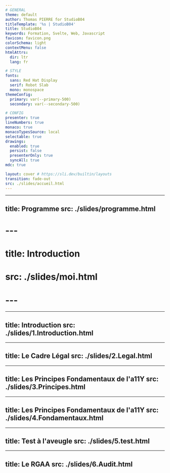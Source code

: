 ```yaml
---
# GENERAL
theme: default
author: Thomas PIERRE for StudioB04
titleTemplate: '%s | StudioB04'
title: StudioB04
keywords: Formation, Svelte, Web, Javascript
favicon: favicon.png
colorSchema: light
contextMenu: false
htmlAttrs:
  dir: ltr  
  lang: fr

# STYLE
fonts:
  sans: Red Hat Display
  serif: Robot Slab
  mono: monospace
themeConfig:
  primary: var(--primary-500)
  secondary: var(--secondary-500)

# CONFIG
presenter: true
lineNumbers: true
monaco: true
monacoTypesSource: local
selectable: true
drawings:
  enabled: true
  persist: false
  presenterOnly: true
  syncAll: true
mdc: true

layout: cover # https://sli.dev/builtin/layouts
transition: fade-out
src: ./slides/accueil.html
---
```


--- 
title: Programme
src: ./slides/programme.html
---

# --- 
# title: Introduction
# src: ./slides/moi.html
# ---

--- 
title: Introduction
src: ./slides/1.Introduction.html
---

--- 
title: Le Cadre Légal
src: ./slides/2.Legal.html
---

--- 
title: Les Principes Fondamentaux de l'a11Y
src: ./slides/3.Principes.html
---

--- 
title: Les Principes Fondamentaux de l'a11Y
src: ./slides/4.Fondamentaux.html
---

--- 
title: Test à l'aveugle
src: ./slides/5.test.html
---

--- 
title: Le RGAA
src: ./slides/6.Audit.html
---